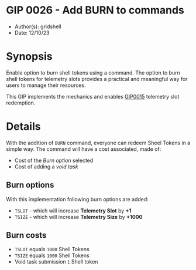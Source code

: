 # GIP 0026 - Add BURN to commands
- Author(s): gridshell
- Date: 12/10/23

# Synopsis
Enable option to _burn_ shell tokens using a command.
The option to burn shell tokens for telemetry slots provides a practical and meaningful way for users to manage their resources.

This GIP implements the mechanics and enables [GIP0015](https://github.com/invpe/GridShell/blob/main/Documentation/GIP/0015-Shell2Telemetry.md) telemetry slot redemption.



# Details
With the addition of `BURN` command, everyone can redeem Sheel Tokens in a simple way. 
The command will have a cost associated, made of:

- Cost of the _Burn option_ selected
- Cost of adding a _void task_

## Burn options

With this implementation following burn options are added:

- `TSLOT` - which will increase **Telemetry Slot** by **+1**
- `TSIZE` - which will increase **Telemetry Size** by **+1000**

## Burn costs

- `TSLOT` equals `1000` Shell Tokens
- `TSIZE` equals `1000` Shell Tokens
- Void task submission `1` Shell token

